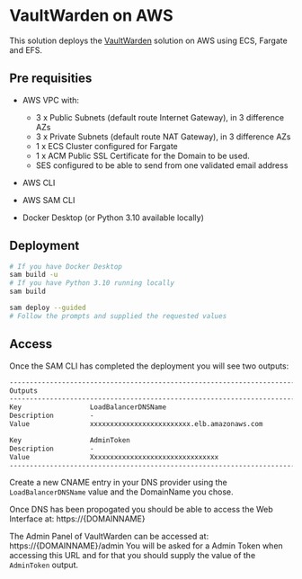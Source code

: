 # VaultWarden on AWS

This solution deploys the [VaultWarden](https://github.com/dani-garcia/vaultwarden) solution on AWS using ECS, Fargate and EFS.

## Pre requisities

- AWS VPC with:
  - 3 x Public Subnets (default route Internet Gateway), in 3 difference  AZs
  - 3 x Private Subnets (default route NAT Gateway), in 3 difference  AZs
  - 1 x ECS Cluster configured for Fargate
  - 1 x ACM Public SSL Certificate for the Domain to be used.
  - SES configured to be able to send from one validated email address

- AWS CLI
- AWS SAM CLI
- Docker Desktop (or Python 3.10 available locally)

## Deployment

```bash
# If you have Docker Desktop
sam build -u
# If you have Python 3.10 running locally
sam build
```

```bash
sam deploy --guided
# Follow the prompts and supplied the requested values
```

## Access

Once the SAM CLI has completed the deployment you will see two outputs:

```txt
----------------------------------------------------------------------------------------------
Outputs
----------------------------------------------------------------------------------------------
Key                 LoadBalancerDNSName
Description         -
Value               xxxxxxxxxxxxxxxxxxxxxxxxx.elb.amazonaws.com

Key                 AdminToken
Description         -
Value               Xxxxxxxxxxxxxxxxxxxxxxxxxxxxxxxx
----------------------------------------------------------------------------------------------
```

Create a new CNAME entry in your DNS provider using the `LoadBalancerDNSName` value and the DomainName you chose.

Once DNS has been propogated you should be able to access the Web Interface at:
https://{DOMAINNAME}

The Admin Panel of VaultWarden can be accessed at:
https://{DOMAINNAME}/admin
You will be asked for a Admin Token when accessing this URL and for that you should supply the value of the `AdminToken` output.
